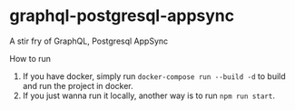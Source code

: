 # graphql-postgresql-appsync
A stir fry of GraphQL, Postgresql AppSync

How to run
1. If you have docker, simply run `docker-compose run --build -d` to build and run the project in docker.
2. If you just wanna run it locally, another way is to run `npm run start`.